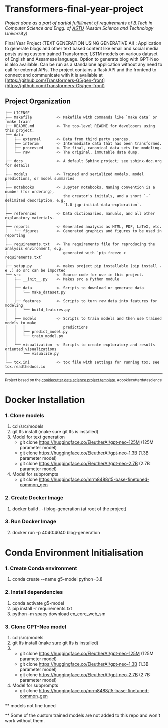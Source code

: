 Transformers-final-year-project
==============================

*Project done as a part of partial fulfillment of requirements of B.Tech in Computer Science and Engg. of [ASTU](https://astu.ac.in/) (Assam Science and Technology University)*

Final Year Project (TEXT GENERATION USING GENERATIVE AI) : Application to generate blogs and other text based content like email and social media posts using custom trained Transformer, LSTM models on various dataset of English and Assamese language. Option to generate blog with GPT-Neo is also available. Can be run as a standalone application without any need to call for external APIs. The project contains a flask API and the frontend to connect and communicate with it is available at [https://github.com/Transformers-G5/gen-front](https://github.com/Transformers-G5/gen-front)

Project Organization
------------

    ├── LICENSE
    ├── Makefile           <- Makefile with commands like `make data` or `make train`
    ├── README.md          <- The top-level README for developers using this project.
    ├── data
    │   ├── external       <- Data from third party sources.
    │   ├── interim        <- Intermediate data that has been transformed.
    │   ├── processed      <- The final, canonical data sets for modeling.
    │   └── raw            <- The original, immutable data dump.
    │
    ├── docs               <- A default Sphinx project; see sphinx-doc.org for details
    │
    ├── models             <- Trained and serialized models, model predictions, or model summaries
    │
    ├── notebooks          <- Jupyter notebooks. Naming convention is a number (for ordering),
    │                         the creator's initials, and a short `-` delimited description, e.g.
    │                         `1.0-jqp-initial-data-exploration`.
    │
    ├── references         <- Data dictionaries, manuals, and all other explanatory materials.
    │
    ├── reports            <- Generated analysis as HTML, PDF, LaTeX, etc.
    │   └── figures        <- Generated graphics and figures to be used in reporting
    │
    ├── requirements.txt   <- The requirements file for reproducing the analysis environment, e.g.
    │                         generated with `pip freeze > requirements.txt`
    │
    ├── setup.py           <- makes project pip installable (pip install -e .) so src can be imported
    ├── src                <- Source code for use in this project.
    │   ├── __init__.py    <- Makes src a Python module
    │   │
    │   ├── data           <- Scripts to download or generate data
    │   │   └── make_dataset.py
    │   │
    │   ├── features       <- Scripts to turn raw data into features for modeling
    │   │   └── build_features.py
    │   │
    │   ├── models         <- Scripts to train models and then use trained models to make
    │   │   │                 predictions
    │   │   ├── predict_model.py
    │   │   └── train_model.py
    │   │
    │   └── visualization  <- Scripts to create exploratory and results oriented visualizations
    │       └── visualize.py
    │
    └── tox.ini            <- tox file with settings for running tox; see tox.readthedocs.io


--------

<p><small>Project based on the <a target="_blank" href="https://drivendata.github.io/cookiecutter-data-science/">cookiecutter data science project template</a>. #cookiecutterdatascience</small></p>


# Docker Installation
### 1. Clone models
1. cd /src/models
2. git lfs install (make sure git lfs is installed)
3. Model for text generation
    - git clone https://huggingface.co/EleutherAI/gpt-neo-125M (125M parameter model) 
    - git clone https://huggingface.co/EleutherAI/gpt-neo-1.3B (1.3B parameter model)
    - git clone https://huggingface.co/EleutherAI/gpt-neo-2.7B (2.7B parameter model)
4. Model for subprompts
    - git clone https://huggingface.co/mrm8488/t5-base-finetuned-common_gen
### 2. Create Docker Image
1. docker build . -t blog-generation (at root of the project)

### 3. Run Docker Image
2. docker run -p 4040:4040 blog-generation

# Conda Environment Initialisation
### 1. Create Conda environment
1. conda create --name g5-model python=3.8

### 2. Install dependencies
1. conda activate g5-model
2. pip install -r requirements.txt
3. python -m spacy download en_core_web_sm

### 3. Clone GPT-Neo model
1. cd /src/models
2. git lfs install (make sure git lfs is installed)
3. 
    - git clone https://huggingface.co/EleutherAI/gpt-neo-125M (125M parameter model) 
    - git clone https://huggingface.co/EleutherAI/gpt-neo-1.3B (1.3B parameter model)
    - git clone https://huggingface.co/EleutherAI/gpt-neo-2.7B (2.7B parameter model)
4. Model for subprompts
    - git clone https://huggingface.co/mrm8488/t5-base-finetuned-common_gen

** models not fine tuned

** Some of the custom trained models are not added to this repo and won't work without them.
    

